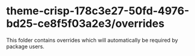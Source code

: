 # theme-crisp-178c3e27-50fd-4976-bd25-ce8f5f03a2e3/overrides

This folder contains overrides which will automatically be required by package users.
